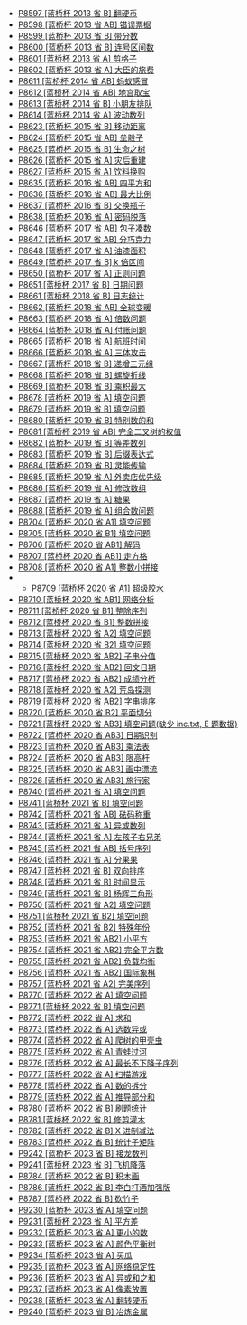 - [P8597 [蓝桥杯 2013 省 B] 翻硬币](https://www.luogu.com.cn/problem/P8597)
- [P8598 [蓝桥杯 2013 省 AB] 错误票据](https://www.luogu.com.cn/problem/P8598)
- [P8599 [蓝桥杯 2013 省 B] 带分数](https://www.luogu.com.cn/problem/P8599)
- [P8600 [蓝桥杯 2013 省 B] 连号区间数](https://www.luogu.com.cn/problem/P8600)
- [P8601 [蓝桥杯 2013 省 A] 剪格子](https://www.luogu.com.cn/problem/P8601)
- [P8602 [蓝桥杯 2013 省 A] 大臣的旅费](https://www.luogu.com.cn/problem/P8602)
- [P8611 [蓝桥杯 2014 省 AB] 蚂蚁感冒](https://www.luogu.com.cn/problem/P8611)
- [P8612 [蓝桥杯 2014 省 AB] 地宫取宝](https://www.luogu.com.cn/problem/P8612)
- [P8613 [蓝桥杯 2014 省 B] 小朋友排队](https://www.luogu.com.cn/problem/P8613)
- [P8614 [蓝桥杯 2014 省 A] 波动数列](https://www.luogu.com.cn/problem/P8614)
- [P8623 [蓝桥杯 2015 省 B] 移动距离](https://www.luogu.com.cn/problem/P8623)
- [P8624 [蓝桥杯 2015 省 AB] 垒骰子](https://www.luogu.com.cn/problem/P8624)
- [P8625 [蓝桥杯 2015 省 B] 生命之树](https://www.luogu.com.cn/problem/P8625)
- [P8626 [蓝桥杯 2015 省 A] 灾后重建](https://www.luogu.com.cn/problem/P8626)
- [P8627 [蓝桥杯 2015 省 A] 饮料换购](https://www.luogu.com.cn/problem/P8627)
- [P8635 [蓝桥杯 2016 省 AB] 四平方和](https://www.luogu.com.cn/problem/P8635)
- [P8636 [蓝桥杯 2016 省 AB] 最大比例](https://www.luogu.com.cn/problem/P8636)
- [P8637 [蓝桥杯 2016 省 B] 交换瓶子](https://www.luogu.com.cn/problem/P8637)
- [P8638 [蓝桥杯 2016 省 A] 密码脱落](https://www.luogu.com.cn/problem/P8638)
- [P8646 [蓝桥杯 2017 省 AB] 包子凑数](https://www.luogu.com.cn/problem/P8646)
- [P8647 [蓝桥杯 2017 省 AB] 分巧克力](https://www.luogu.com.cn/problem/P8647)
- [P8648 [蓝桥杯 2017 省 A] 油漆面积](https://www.luogu.com.cn/problem/P8648)
- [P8649 [蓝桥杯 2017 省 B] k 倍区间](https://www.luogu.com.cn/problem/P8649)
- [P8650 [蓝桥杯 2017 省 A] 正则问题](https://www.luogu.com.cn/problem/P8650)
- [P8651 [蓝桥杯 2017 省 B] 日期问题](https://www.luogu.com.cn/problem/P8651)
- [P8661 [蓝桥杯 2018 省 B] 日志统计](https://www.luogu.com.cn/problem/P8661)
- [P8662 [蓝桥杯 2018 省 AB] 全球变暖](https://www.luogu.com.cn/problem/P8662)
- [P8663 [蓝桥杯 2018 省 A] 倍数问题](https://www.luogu.com.cn/problem/P8663)
- [P8664 [蓝桥杯 2018 省 A] 付账问题](https://www.luogu.com.cn/problem/P8664)
- [P8665 [蓝桥杯 2018 省 A] 航班时间](https://www.luogu.com.cn/problem/P8665)
- [P8666 [蓝桥杯 2018 省 A] 三体攻击](https://www.luogu.com.cn/problem/P8666)
- [P8667 [蓝桥杯 2018 省 B] 递增三元组](https://www.luogu.com.cn/problem/P8667)
- [P8668 [蓝桥杯 2018 省 B] 螺旋折线](https://www.luogu.com.cn/problem/P8668)
- [P8669 [蓝桥杯 2018 省 B] 乘积最大](https://www.luogu.com.cn/problem/P8669)
- [P8678 [蓝桥杯 2019 省 A] 填空问题](https://www.luogu.com.cn/problem/P8678)
- [P8679 [蓝桥杯 2019 省 B] 填空问题](https://www.luogu.com.cn/problem/P8679)
- [P8680 [蓝桥杯 2019 省 B] 特别数的和](https://www.luogu.com.cn/problem/P8680)
- [P8681 [蓝桥杯 2019 省 AB] 完全二叉树的权值](https://www.luogu.com.cn/problem/P8681)
- [P8682 [蓝桥杯 2019 省 B] 等差数列](https://www.luogu.com.cn/problem/P8682)
- [P8683 [蓝桥杯 2019 省 B] 后缀表达式](https://www.luogu.com.cn/problem/P8683)
- [P8684 [蓝桥杯 2019 省 B] 灵能传输](https://www.luogu.com.cn/problem/P8684)
- [P8685 [蓝桥杯 2019 省 A] 外卖店优先级](https://www.luogu.com.cn/problem/P8685)
- [P8686 [蓝桥杯 2019 省 A] 修改数组](https://www.luogu.com.cn/problem/P8686)
- [P8687 [蓝桥杯 2019 省 A] 糖果](https://www.luogu.com.cn/problem/P8687)
- [P8688 [蓝桥杯 2019 省 A] 组合数问题](https://www.luogu.com.cn/problem/P8688)
- [P8704 [蓝桥杯 2020 省 A1] 填空问题](https://www.luogu.com.cn/problem/P8704)
- [P8705 [蓝桥杯 2020 省 B1] 填空问题](https://www.luogu.com.cn/problem/P8705)
- [P8706 [蓝桥杯 2020 省 AB1] 解码](https://www.luogu.com.cn/problem/P8706)
- [P8707 [蓝桥杯 2020 省 AB1] 走方格](https://www.luogu.com.cn/problem/P8707)
- [P8708 [蓝桥杯 2020 省 A1] 整数小拼接](https://www.luogu.com.cn/problem/P8708)
- - [P8709 [蓝桥杯 2020 省 A1] 超级胶水](https://www.luogu.com.cn/problem/P8709)
- [P8710 [蓝桥杯 2020 省 AB1] 网络分析](https://www.luogu.com.cn/problem/P8710)
- [P8711 [蓝桥杯 2020 省 B1] 整除序列](https://www.luogu.com.cn/problem/P8711)
- [P8712 [蓝桥杯 2020 省 B1] 整数拼接](https://www.luogu.com.cn/problem/P8712)
- [P8713 [蓝桥杯 2020 省 A2] 填空问题](https://www.luogu.com.cn/problem/P8713)
- [P8714 [蓝桥杯 2020 省 B2] 填空问题](https://www.luogu.com.cn/problem/P8714)
- [P8715 [蓝桥杯 2020 省 AB2] 子串分值](https://www.luogu.com.cn/problem/P8715)
- [P8716 [蓝桥杯 2020 省 AB2] 回文日期](https://www.luogu.com.cn/problem/P8716)
- [P8717 [蓝桥杯 2020 省 AB2] 成绩分析](https://www.luogu.com.cn/problem/P8717)
- [P8718 [蓝桥杯 2020 省 A2] 荒岛探测](https://www.luogu.com.cn/problem/P8718)
- [P8719 [蓝桥杯 2020 省 AB2] 字串排序](https://www.luogu.com.cn/problem/P8719)
- [P8720 [蓝桥杯 2020 省 B2] 平面切分](https://www.luogu.com.cn/problem/P8720)
- [P8721 [蓝桥杯 2020 省 AB3] 填空问题(缺少 inc.txt, E 题数据)](https://www.luogu.com.cn/problem/P8721)
- [P8722 [蓝桥杯 2020 省 AB3] 日期识别](https://www.luogu.com.cn/problem/P8722)
- [P8723 [蓝桥杯 2020 省 AB3] 乘法表](https://www.luogu.com.cn/problem/P8723)
- [P8724 [蓝桥杯 2020 省 AB3] 限高杆](https://www.luogu.com.cn/problem/P8724)
- [P8725 [蓝桥杯 2020 省 AB3] 画中漂流](https://www.luogu.com.cn/problem/P8725)
- [P8726 [蓝桥杯 2020 省 AB3] 旅行家](https://www.luogu.com.cn/problem/P8726)
- [P8740 [蓝桥杯 2021 省 A] 填空问题](https://www.luogu.com.cn/problem/P8740)
- [P8741 [蓝桥杯 2021 省 B] 填空问题](https://www.luogu.com.cn/problem/P8741)
- [P8742 [蓝桥杯 2021 省 AB] 砝码称重](https://www.luogu.com.cn/problem/P8742)
- [P8743 [蓝桥杯 2021 省 A] 异或数列](https://www.luogu.com.cn/problem/P8743)
- [P8744 [蓝桥杯 2021 省 A] 左孩子右兄弟](https://www.luogu.com.cn/problem/P8744)
- [P8745 [蓝桥杯 2021 省 AB] 括号序列](https://www.luogu.com.cn/problem/P8745)
- [P8746 [蓝桥杯 2021 省 A] 分果果](https://www.luogu.com.cn/problem/P8746)
- [P8747 [蓝桥杯 2021 省 B] 双向排序](https://www.luogu.com.cn/problem/P8747)
- [P8748 [蓝桥杯 2021 省 B] 时间显示](https://www.luogu.com.cn/problem/P8748)
- [P8749 [蓝桥杯 2021 省 B] 杨辉三角形](https://www.luogu.com.cn/problem/P8749)
- [P8750 [蓝桥杯 2021 省 A2] 填空问题](https://www.luogu.com.cn/problem/P8750)
- [P8751 [蓝桥杯 2021 省 B2] 填空问题](https://www.luogu.com.cn/problem/P8751)
- [P8752 [蓝桥杯 2021 省 B2] 特殊年份](https://www.luogu.com.cn/problem/P8752)
- [P8753 [蓝桥杯 2021 省 AB2] 小平方](https://www.luogu.com.cn/problem/P8753)
- [P8754 [蓝桥杯 2021 省 AB2] 完全平方数](https://www.luogu.com.cn/problem/P8754)
- [P8755 [蓝桥杯 2021 省 AB2] 负载均衡](https://www.luogu.com.cn/problem/P8755)
- [P8756 [蓝桥杯 2021 省 AB2] 国际象棋](https://www.luogu.com.cn/problem/P8756)
- [P8757 [蓝桥杯 2021 省 A2] 完美序列](https://www.luogu.com.cn/problem/P8757)
- [P8770 [蓝桥杯 2022 省 A] 填空问题](https://www.luogu.com.cn/problem/P8770)
- [P8771 [蓝桥杯 2022 省 B] 填空问题](https://www.luogu.com.cn/problem/P8771)
- [P8772 [蓝桥杯 2022 省 A] 求和](https://www.luogu.com.cn/problem/P8772)
- [P8773 [蓝桥杯 2022 省 A] 选数异或](https://www.luogu.com.cn/problem/P8773)
- [P8774 [蓝桥杯 2022 省 A] 爬树的甲壳虫](https://www.luogu.com.cn/problem/P8774)
- [P8775 [蓝桥杯 2022 省 A] 青蛙过河](https://www.luogu.com.cn/problem/P8775)
- [P8776 [蓝桥杯 2022 省 A] 最长不下降子序列](https://www.luogu.com.cn/problem/P8776)
- [P8777 [蓝桥杯 2022 省 A] 扫描游戏](https://www.luogu.com.cn/problem/P8777)
- [P8778 [蓝桥杯 2022 省 A] 数的拆分](https://www.luogu.com.cn/problem/P8778)
- [P8779 [蓝桥杯 2022 省 A] 推导部分和](https://www.luogu.com.cn/problem/P8779)
- [P8780 [蓝桥杯 2022 省 B] 刷题统计](https://www.luogu.com.cn/problem/P8780)
- [P8781 [蓝桥杯 2022 省 B] 修剪灌木](https://www.luogu.com.cn/problem/P8781)
- [P8782 [蓝桥杯 2022 省 B] X 进制减法](https://www.luogu.com.cn/problem/P8782)
- [P8783 [蓝桥杯 2022 省 B] 统计子矩阵](https://www.luogu.com.cn/problem/P8783)
- [P9242 [蓝桥杯 2023 省 B] 接龙数列](https://www.luogu.com.cn/problem/P9242)
- [P9241 [蓝桥杯 2023 省 B] 飞机降落](https://www.luogu.com.cn/problem/P9241)
- [P8784 [蓝桥杯 2022 省 B] 积木画](https://www.luogu.com.cn/problem/P8784)
- [P8786 [蓝桥杯 2022 省 B] 李白打酒加强版](https://www.luogu.com.cn/problem/P8786)
- [P8787 [蓝桥杯 2022 省 B] 砍竹子](https://www.luogu.com.cn/problem/P8787)
- [P9230 [蓝桥杯 2023 省 A] 填空问题](https://www.luogu.com.cn/problem/P9230)
- [P9231 [蓝桥杯 2023 省 A] 平方差](https://www.luogu.com.cn/problem/P9231)
- [P9232 [蓝桥杯 2023 省 A] 更小的数](https://www.luogu.com.cn/problem/P9232)
- [P9233 [蓝桥杯 2023 省 A] 颜色平衡树](https://www.luogu.com.cn/problem/P9233)
- [P9234 [蓝桥杯 2023 省 A] 买瓜](https://www.luogu.com.cn/problem/P9234)
- [P9235 [蓝桥杯 2023 省 A] 网络稳定性](https://www.luogu.com.cn/problem/P9235)
- [P9236 [蓝桥杯 2023 省 A] 异或和之和](https://www.luogu.com.cn/problem/P9236)
- [P9237 [蓝桥杯 2023 省 A] 像素放置](https://www.luogu.com.cn/problem/P9237)
- [P9238 [蓝桥杯 2023 省 A] 翻转硬币](https://www.luogu.com.cn/problem/P9238)
- [P9240 [蓝桥杯 2023 省 B] 冶炼金属](https://www.luogu.com.cn/problem/P9240)